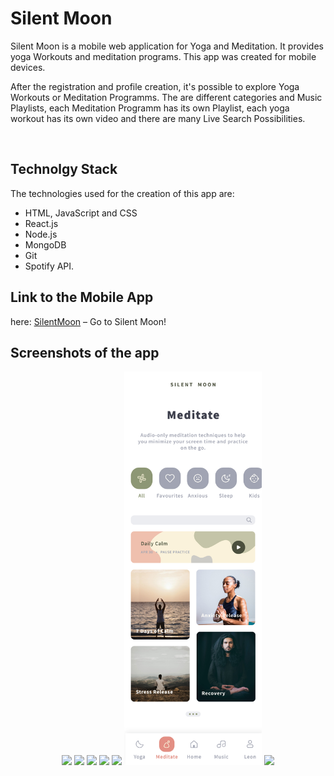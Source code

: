 # Silent Moon

Silent Moon is a mobile web application for Yoga and Meditation. It provides yoga Workouts and meditation programs.
This app was created for mobile devices. 

After the registration and profile creation, it's possible to explore Yoga Workouts or Meditation Programms. 
The are different categories and Music Playlists, each Meditation Programm has its own Playlist, each yoga workout has its own video and there are many Live Search Possibilities.

<br>

## Technolgy Stack 

The technologies used for the creation of this app are: 
- HTML, JavaScript and CSS
- React.js
- Node.js 
- MongoDB
- Git
- Spotify API.


## Link to the Mobile App

here: [SilentMoon](https://silent-moon-client.herokuapp.com/) – Go to Silent Moon!


## Screenshots of the app

<div align="center">
    <img src="./screenshots/login.jpg" width="220" />
     <img src="./screenshots/welcome.jpg" width="220" />
    <img src="./screenshots/Reminders.jpg" width="220" />
    <img src="./screenshots/home.jpg" width="220" />
    <img src="./screenshots/Yoga Details.jpg" width="220" />
    <img src="./screenshots/Meditate.jpg" width="220" />
    <img src="./screenshots/Profile.jpg" width="220" />
</div>




